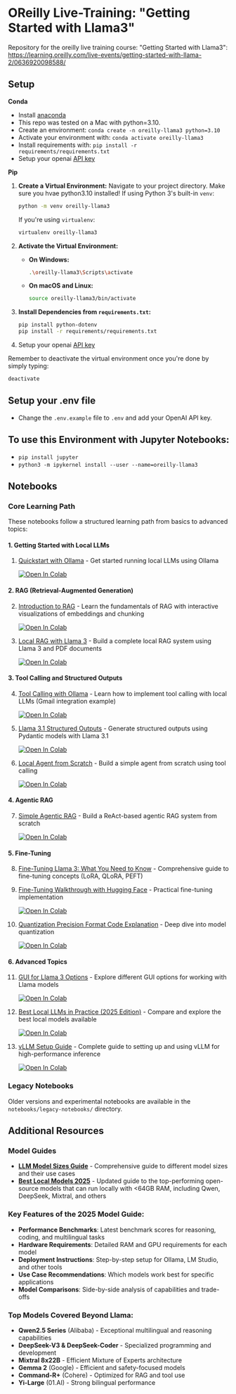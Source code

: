 # OReilly Live-Training: "Getting Started with Llama3"

Repository for the oreilly live training course: "Getting Started with Llama3": https://learning.oreilly.com/live-events/getting-started-with-llama-2/0636920098588/

## Setup

**Conda**

- Install [anaconda](https://www.anaconda.com/download)
- This repo was tested on a Mac with python=3.10.
- Create an environment: `conda create -n oreilly-llama3 python=3.10`
- Activate your environment with: `conda activate oreilly-llama3`
- Install requirements with: `pip install -r requirements/requirements.txt`
- Setup your openai [API key](https://platform.openai.com/)

**Pip**


1. **Create a Virtual Environment:**
    Navigate to your project directory. Make sure you hvae python3.10 installed!
    If using Python 3's built-in `venv`:
    ```bash
    python -m venv oreilly-llama3
    ```
    If you're using `virtualenv`:
    ```bash
    virtualenv oreilly-llama3
    ```

2. **Activate the Virtual Environment:**
    - **On Windows:**
      ```bash
      .\oreilly-llama3\Scripts\activate
      ```
    - **On macOS and Linux:**
      ```bash
      source oreilly-llama3/bin/activate
      ```

3. **Install Dependencies from `requirements.txt`:**
    ```bash
    pip install python-dotenv
    pip install -r requirements/requirements.txt
    ```

4. Setup your openai [API key](https://platform.openai.com/)

Remember to deactivate the virtual environment once you're done by simply typing:
```bash
deactivate
```

## Setup your .env file

- Change the `.env.example` file to `.env` and add your OpenAI API key.

## To use this Environment with Jupyter Notebooks:

- ```pip install jupyter```
- ```python3 -m ipykernel install --user --name=oreilly-llama3```


## Notebooks

### Core Learning Path

These notebooks follow a structured learning path from basics to advanced topics:

#### 1. Getting Started with Local LLMs

1. [Quickstart with Ollama](notebooks/1.0-quickstart-ollama.ipynb) - Get started running local LLMs using Ollama

   [![Open In Colab](https://colab.research.google.com/assets/colab-badge.svg)](https://colab.research.google.com/github/EnkrateiaLucca/llama2_oreilly_live_training/blob/main/notebooks/1.0-quickstart-ollama.ipynb)

#### 2. RAG (Retrieval-Augmented Generation)

2. [Introduction to RAG](notebooks/2.0-introduction-to-rag.ipynb) - Learn the fundamentals of RAG with interactive visualizations of embeddings and chunking

   [![Open In Colab](https://colab.research.google.com/assets/colab-badge.svg)](https://colab.research.google.com/github/EnkrateiaLucca/llama2_oreilly_live_training/blob/main/notebooks/2.0-introduction-to-rag.ipynb)

3. [Local RAG with Llama 3](notebooks/2.1-local-rag-with-llama3.ipynb) - Build a complete local RAG system using Llama 3 and PDF documents

   [![Open In Colab](https://colab.research.google.com/assets/colab-badge.svg)](https://colab.research.google.com/github/EnkrateiaLucca/llama2_oreilly_live_training/blob/main/notebooks/2.1-local-rag-with-llama3.ipynb)

#### 3. Tool Calling and Structured Outputs

4. [Tool Calling with Ollama](notebooks/3.0-tool-calling-ollama.ipynb) - Learn how to implement tool calling with local LLMs (Gmail integration example)

   [![Open In Colab](https://colab.research.google.com/assets/colab-badge.svg)](https://colab.research.google.com/github/EnkrateiaLucca/llama2_oreilly_live_training/blob/main/notebooks/3.0-tool-calling-ollama.ipynb)

5. [Llama 3.1 Structured Outputs](notebooks/3.1-llama31-structured-outputs.ipynb) - Generate structured outputs using Pydantic models with Llama 3.1

   [![Open In Colab](https://colab.research.google.com/assets/colab-badge.svg)](https://colab.research.google.com/github/EnkrateiaLucca/llama2_oreilly_live_training/blob/main/notebooks/3.1-llama31-structured-outputs.ipynb)

6. [Local Agent from Scratch](notebooks/3.2-local-agent-from-scratch.ipynb) - Build a simple agent from scratch using tool calling

   [![Open In Colab](https://colab.research.google.com/assets/colab-badge.svg)](https://colab.research.google.com/github/EnkrateiaLucca/llama2_oreilly_live_training/blob/main/notebooks/3.2-local-agent-from-scratch.ipynb)

#### 4. Agentic RAG

7. [Simple Agentic RAG](notebooks/4.0-simple-agentic-rag.ipynb) - Build a ReAct-based agentic RAG system from scratch

   [![Open In Colab](https://colab.research.google.com/assets/colab-badge.svg)](https://colab.research.google.com/github/EnkrateiaLucca/llama2_oreilly_live_training/blob/main/notebooks/4.0-simple-agentic-rag.ipynb)

#### 5. Fine-Tuning

8. [Fine-Tuning Llama 3: What You Need to Know](notebooks/6.0-fine-tuning-llama3-what-you-need-to-know.md) - Comprehensive guide to fine-tuning concepts (LoRA, QLoRA, PEFT)

9. [Fine-Tuning Walkthrough with Hugging Face](notebooks/6.1-fine-tuning-walkthrough-hugging-face.ipynb) - Practical fine-tuning implementation

   [![Open In Colab](https://colab.research.google.com/assets/colab-badge.svg)](https://colab.research.google.com/github/EnkrateiaLucca/llama2_oreilly_live_training/blob/main/notebooks/6.1-fine-tuning-walkthrough-hugging-face.ipynb)

10. [Quantization Precision Format Code Explanation](notebooks/6.2-quantization-precision-format-code-explanation.ipynb) - Deep dive into model quantization

    [![Open In Colab](https://colab.research.google.com/assets/colab-badge.svg)](https://colab.research.google.com/github/EnkrateiaLucca/llama2_oreilly_live_training/blob/main/notebooks/6.2-quantization-precision-format-code-explanation.ipynb)

#### 6. Advanced Topics

11. [GUI for Llama 3 Options](notebooks/7.0-gui-for-llama3-options.ipynb) - Explore different GUI options for working with Llama models

    [![Open In Colab](https://colab.research.google.com/assets/colab-badge.svg)](https://colab.research.google.com/github/EnkrateiaLucca/llama2_oreilly_live_training/blob/main/notebooks/7.0-gui-for-llama3-options.ipynb)

12. [Best Local LLMs in Practice (2025 Edition)](notebooks/8.0-best-local-models-examples.ipynb) - Compare and explore the best local models available

    [![Open In Colab](https://colab.research.google.com/assets/colab-badge.svg)](https://colab.research.google.com/github/EnkrateiaLucca/llama2_oreilly_live_training/blob/main/notebooks/8.0-best-local-models-examples.ipynb)

13. [vLLM Setup Guide](notebooks/vllm-setup-guide.ipynb) - Complete guide to setting up and using vLLM for high-performance inference

    [![Open In Colab](https://colab.research.google.com/assets/colab-badge.svg)](https://colab.research.google.com/github/EnkrateiaLucca/llama2_oreilly_live_training/blob/main/notebooks/vllm-setup-guide.ipynb)

### Legacy Notebooks

Older versions and experimental notebooks are available in the `notebooks/legacy-notebooks/` directory.

## Additional Resources

### Model Guides
- **[LLM Model Sizes Guide](llm-model-sizes-guide.md)** - Comprehensive guide to different model sizes and their use cases
- **[Best Local Models 2025](best-local-models-2025.md)** - Updated guide to the top-performing open-source models that can run locally with <64GB RAM, including Qwen, DeepSeek, Mixtral, and others

### Key Features of the 2025 Model Guide:
- **Performance Benchmarks**: Latest benchmark scores for reasoning, coding, and multilingual tasks
- **Hardware Requirements**: Detailed RAM and GPU requirements for each model
- **Deployment Instructions**: Step-by-step setup for Ollama, LM Studio, and other tools  
- **Use Case Recommendations**: Which models work best for specific applications
- **Model Comparisons**: Side-by-side analysis of capabilities and trade-offs

### Top Models Covered Beyond Llama:
- **Qwen2.5 Series** (Alibaba) - Exceptional multilingual and reasoning capabilities
- **DeepSeek-V3 & DeepSeek-Coder** - Specialized programming and development
- **Mixtral 8x22B** - Efficient Mixture of Experts architecture
- **Gemma 2** (Google) - Efficient and safety-focused models
- **Command-R+** (Cohere) - Optimized for RAG and tool use
- **Yi-Large** (01.AI) - Strong bilingual performance